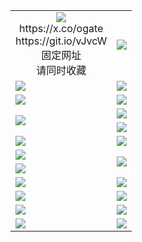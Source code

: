 ﻿<table>
  <tr></tr>
  <tr>
    <td align=center><img src="https://dwlrhmkwrttdv.cloudfront.net/Up/oGate.jpg" />
      <br>https://x.co/ogate<br>https://git.io/vJvcW<br>固定网址<br>请同时收藏</td>
    <td align=center><img src="https://dwlrhmkwrttdv.cloudfront.net/Up/0WMGD1.png" /></td>
  </tr>
  <tr>
    <td><a href="https://dwlrhmkwrttdv.cloudfront.net" target="_blank"><img src="https://dwlrhmkwrttdv.cloudfront.net/Up/0WMDT.jpg" /></a></td>
    <td><a href="https://dwlrhmkwrttdv.cloudfront.net/oNote.aspx?id=oNote" target="_blank"><img src="https://dwlrhmkwrttdv.cloudfront.net/Up/0WZTT.jpg" /></a></td>
  </tr>
  <tr>
    <td><a href="https://dwlrhmkwrttdv.cloudfront.net/onUP.aspx?name=https://d2jbwlibtxvh4m.cloudfront.net/523" target="_blank"><img src="https://dwlrhmkwrttdv.cloudfront.net/Up/0DTW.jpg"/></a></td>
    <td><a href="https://dwlrhmkwrttdv.cloudfront.net/ogST.aspx" target="_blank"><img src="https://dwlrhmkwrttdv.cloudfront.net/Up/ST.jpg"/></a></td>
  </tr>
  <tr>
    <td rowspan=2><a href="https://dwlrhmkwrttdv.cloudfront.net/ogUP.aspx?name=WJ.mp4" target="_blank"><img src="https://dwlrhmkwrttdv.cloudfront.net/Up/WJ.jpg" /></a></td>
    <td><a href="https://dwlrhmkwrttdv.cloudfront.net/ogUP.aspx?name=DKC.mp4&count=15" target="_blank"><img src="https://dwlrhmkwrttdv.cloudfront.net/Up/DKC.jpg" /></a></td> 
  </tr>
  <tr>
    <td><a href="https://dwlrhmkwrttdv.cloudfront.net/ogUP.aspx?name=LRWS.mp4&count=6B:12,5A:10,5B:35,4A:14,4B:19,3A:10,3B:26,2A:16,2B:21,1A:23,1B:29" target="_blank"><img src="https://dwlrhmkwrttdv.cloudfront.net/Up/LRWS.jpg" /></a></td>
  </tr>
  <tr>
    <td><a href="https://dwlrhmkwrttdv.cloudfront.net/ogUP.aspx?name=3MSTT.mp4&count=17" target="_blank"><img src="https://dwlrhmkwrttdv.cloudfront.net/Up/3MSTT.jpg" /></a></td>
    <td><a href="https://dwlrhmkwrttdv.cloudfront.net/ogUP.aspx?name=XTFY.mp4&count=24" target="_blank"><img src="https://dwlrhmkwrttdv.cloudfront.net/Up/XTFY.jpg" /></a></td>
  </tr>
  <tr>
    <td><a href="https://dwlrhmkwrttdv.cloudfront.net/ogUP.aspx?name=JQR.mp4&count=2" target="_blank"><img src="https://dwlrhmkwrttdv.cloudfront.net/Up/JQR.jpg" /></a></td>   
    <td rowspan=2><a href="https://dwlrhmkwrttdv.cloudfront.net/ogUP.aspx?name=JP.mp4&count=9" target="_blank"><img src="https://dwlrhmkwrttdv.cloudfront.net/Up/JP.jpg" /></td>
  </tr>
  <tr>
    <td><a href="https://dwlrhmkwrttdv.cloudfront.net/ogUP.aspx?name=CYKJ.mp4" target="_blank"><img src="https://dwlrhmkwrttdv.cloudfront.net/Up/CYKJ.jpg" /></a></td>
  </tr>
  <tr>
    <td><a href="https://dwlrhmkwrttdv.cloudfront.net/ogUP.aspx?name=4SZG.mp4&count=05:15,04:20&current=05:13" target="_blank"><img src="https://dwlrhmkwrttdv.cloudfront.net/Up/4SZG0.jpg" /></a></td>
    <td><a href="https://dwlrhmkwrttdv.cloudfront.net/ogUP.aspx?name=4SDJ.mp4&count=05:38,04:52&current=05:37" target="_blank"><img src="https://dwlrhmkwrttdv.cloudfront.net/Up/4SDJ0.jpg" /></a></td>
  </tr>
  <tr>
    <td><a href="https://dwlrhmkwrttdv.cloudfront.net/ogUP.aspx?name=FG.zip" target="_blank"><img src="https://dwlrhmkwrttdv.cloudfront.net/Up/FG.jpg" /></a></td>
    <td><a href="https://dwlrhmkwrttdv.cloudfront.net/ogUP.aspx?name=FGA.apk" target="_blank"><img src="https://dwlrhmkwrttdv.cloudfront.net/Up/FGA.jpg" /></a></td>
  </tr>
  <tr>
    <td><a href="https://dwlrhmkwrttdv.cloudfront.net/ogUP.aspx?name=U.zip" target="_blank"><img src="https://dwlrhmkwrttdv.cloudfront.net/Up/U.jpg" /></a></td>
    <td><a href="https://dwlrhmkwrttdv.cloudfront.net/ogUP.aspx?name=UA.apk" target="_blank"><img src="https://dwlrhmkwrttdv.cloudfront.net/Up/UA.jpg" /></a></td>
  </tr>
  <tr>
    <td><a href="https://dwlrhmkwrttdv.cloudfront.net/ogUP.aspx?name=0iPPOTV.zip" target="_blank"><img src="https://dwlrhmkwrttdv.cloudfront.net/Up/0iPPOTV.jpg" /></a></td>
    <td><a href="https://dwlrhmkwrttdv.cloudfront.net/ogUP.aspx?name=0iNTD.apk" target="_blank"><img src="https://dwlrhmkwrttdv.cloudfront.net/Up/0iNTD.jpg" /></a></td>
  </tr>
</table>
